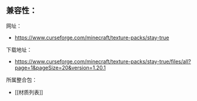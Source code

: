 兼容性：
- 

网址：
- https://www.curseforge.com/minecraft/texture-packs/stay-true

下载地址：
- https://www.curseforge.com/minecraft/texture-packs/stay-true/files/all?page=1&pageSize=20&version=1.20.1

所属整合包：
- [[材质列表]]
